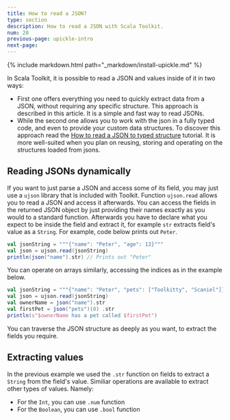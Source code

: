```yaml
---
title: How to read a JSON?
type: section
description: How to read a JSON with Scala Toolkit.
num: 20
previous-page: upickle-intro
next-page: 
---
```


{% include markdown.html path="_markdown/install-upickle.md" %}

In Scala Toolkit, it is possible to read a JSON and values inside of it in two ways:
 - First one offers everything you need to quickly extract data from a JSON, without requiring any specific structure. This approach is described in this article. It is a simple and fast way to read JSONs.
 - While the second one allows you to work with the json in a fully typed code, and even to provide your custom data structures. To discover this approach read the [How to read a JSON to typed structure](upickle-read-json) tutorial. It is more well-suited when you plan on reusing, storing and operating on the structures loaded from jsons.

## Reading JSONs dynamically
If you want to just parse a JSON and access some of its field, you may just use a `ujson` library that is included with Toolkit. 
Function `ujson.read` allows you to read a JSON and access it afterwards. 
You can access the fields in the returned JSON object by just providing their names exactly as you would to a standard function.
Afterwards you have to declare what you expect to be inside the field and extract it, for example `str` extracts field's value as a `String`.
For example, code below prints out `Peter`.
```scala
val jsonString = """{"name": "Peter", "age": 13}"""
val json = ujson.read(jsonString)
println(json("name").str) // Prints out "Peter"
```
You can operate on arrays similarly, accessing the indices as in the example below.
```scala
val jsonString = """{"name": "Peter", "pets": ["Toolkitty", "Scaniel"]}"""
val json = ujson.read(jsonString)
val ownerName = json("name").str
val firstPet = json("pets")(0) .str
println(s"$ownerName has a pet called $firstPet")
```
You can traverse the JSON structure as deeply as you want, to extract the fields you require.

## Extracting values
In the previous example we used the `.str` function on fields to extract a `String` from the field's value.
Similiar operations are available to extract other types of values. Namely:
 - For the `Int`, you can use `.num` function
 - For the `Boolean`, you can use `.bool` function